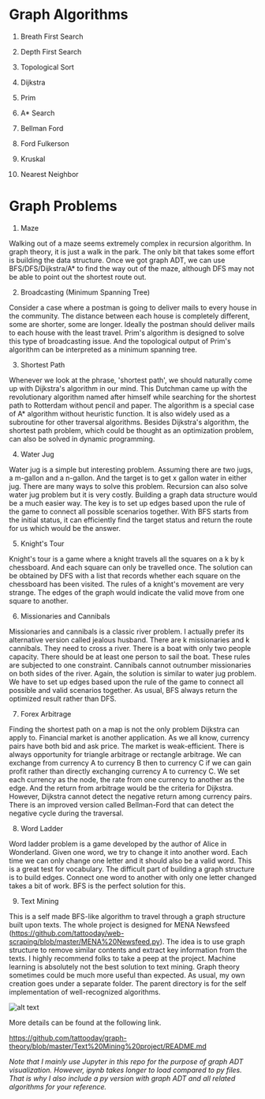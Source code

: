 # Graph Algorithms

1. Breath First Search

2. Depth First Search

3. Topological Sort

4. Dijkstra

5. Prim

6. A* Search

7. Bellman Ford

8. Ford Fulkerson

9. Kruskal

10. Nearest Neighbor

# Graph Problems

1. Maze

Walking out of a maze seems extremely complex in recursion algorithm. In graph theory, it is just a walk in the park. The only bit that takes some effort is building the data structure. Once we got graph ADT, we can use BFS/DFS/Dijkstra/A* to find the way out of the maze, although DFS may not be able to point out the shortest route out.

2. Broadcasting (Minimum Spanning Tree)

Consider a case where a postman is going to deliver mails to every house in the community. The distance between each house is completely different, some are shorter, some are longer. Ideally the postman should deliver mails to each house with the least travel. Prim's algorithm is designed to solve this type of broadcasting issue. And the topological output of Prim's algorithm can be interpreted as a minimum spanning tree.

3. Shortest Path

Whenever we look at the phrase, 'shortest path', we should naturally come up with Dijkstra's algorithm in our mind. This Dutchman came up with the revolutionary algorithm named after himself while searching for the shortest path to Rotterdam without pencil and paper. The algorithm is a special case of A* algorithm without heuristic function. It is also widely used as a subroutine for other traversal algorithms. Besides Dijkstra's algorithm, the shortest path problem, which could be thought as an optimization problem, can also be solved in dynamic programming.

4. Water Jug

Water jug is a simple but interesting problem. Assuming there are two jugs, a m-gallon and a n-gallon. And the target is to get x gallon water in either jug. There are many ways to solve this problem. Recursion can also solve water jug problem but it is very costly. Building a graph data structure would be a much easier way. The key is to set up edges based upon the rule of the game to connect all possible scenarios together. With BFS starts from the initial status, it can efficiently find the target status and return the route for us which would be the answer.

5. Knight's Tour

Knight's tour is a game where a knight travels all the squares on a k by k chessboard. And each square can only be travelled once. The solution can be obtained by DFS with a list that records whether each square on the chessboard has been visited. The rules of a knight's movement are very strange. The edges of the graph would indicate the valid move from one square to another.
 
6. Missionaries and Cannibals

Missionaries and cannibals is a classic river problem. I actually prefer its alternative version called jealous husband. There are k missionaries and k cannibals. They need to cross a river. There is a boat with only two people capacity. There should be at least one person to sail the boat. These rules are subjected to one constraint. Cannibals cannot outnumber missionaries on both sides of the river. Again, the solution is similar to water jug problem. We have to set up edges based upon the rule of the game to connect all possible and valid scenarios together. As usual, BFS always return the optimized result rather than DFS.

7. Forex Arbitrage

Finding the shortest path on a map is not the only problem Dijkstra can apply to. Financial market is another application. As we all know, currency pairs have both bid and ask price. The market is weak-efficient. There is always opportunity for triangle arbitrage or rectangle arbitrage. We can exchange from currency A to currency B then to currency C if we can gain profit rather than directly exchanging currency A to currency C. We set each currency as the node, the rate from one currency to another as the edge. And the return from arbitrage would be the criteria for Dijkstra. However, Dijkstra cannot detect the negative return among currency pairs. There is an improved version called Bellman-Ford that can detect the negative cycle during the traversal.

8. Word Ladder

Word ladder problem is a game developed by the author of Alice in Wonderland. Given one word, we try to change it into another word. Each time we can only change one letter and it should also be a valid word. This is a great test for vocabulary.  The difficult part of building a graph structure is to build edges. Connect one word to another with only one letter changed takes a bit of work. BFS is the perfect solution for this.

9. Text Mining

This is a self made BFS-like algorithm to travel through a graph structure built upon texts. The whole project is designed for MENA Newsfeed (https://github.com/tattooday/web-scraping/blob/master/MENA%20Newsfeed.py). The idea is to use graph structure to remove similar contents and extract key information from the texts. I highly recommend folks to take a peep at the project. Machine learning is absolutely not the best solution to text mining. Graph theory sometimes could be much more useful than expected. As usual, my own creation goes under a separate folder. The parent directory is for the self implementation of well-recognized algorithms. 

![alt text](https://github.com/tattooday/graph-theory/blob/master/Text%20Mining%20project/preview/result.png)

More details can be found at the following link.

https://github.com/tattooday/graph-theory/blob/master/Text%20Mining%20project/README.md

*Note that I mainly use Jupyter in this repo for the purpose of graph ADT visualization. However, ipynb takes longer to load compared to py files. That is why I also include a py version with graph ADT and all related algorithms for your reference.*
